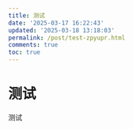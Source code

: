 ```yaml
---
title: 测试
date: '2025-03-17 16:22:43'
updated: '2025-03-18 13:18:03'
permalink: /post/test-zpyupr.html
comments: true
toc: true
---
```




# 测试

测试
